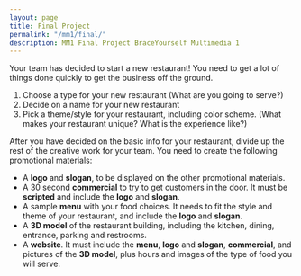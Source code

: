 ```yaml
---
layout: page
title: Final Project
permalink: "/mm1/final/"
description: MM1 Final Project BraceYourself Multimedia 1
---
```


Your team has decided to start a new restaurant! You need to get a lot of things done quickly to get the business off the ground.

  1. Choose a type for your new restaurant (What are you going to serve?)
  2. Decide on a name for your new restaurant
  3. Pick a theme/style for your restaurant, including color scheme. (What makes your restaurant unique? What is the experience like?)

After you have decided on the basic info for your restaurant, divide up the rest of the creative work for your team. You need to create the following promotional materials:

  * A **logo** and **slogan**, to be displayed on the other promotional materials.
  * A 30 second **commercial** to try to get customers in the door. It must be **scripted** and include the **logo** and **slogan**.
  * A sample **menu** with your food choices. It needs to fit the style and theme of your restaurant, and include the **logo** and **slogan**.
  * A **3D model** of the restaurant building, including the kitchen, dining, entrance, parking and restrooms.
  * A **website**. It must include the **menu**, **logo** and **slogan**, **commercial**, and pictures of the **3D model**, plus hours and images of the type of food you will serve.
